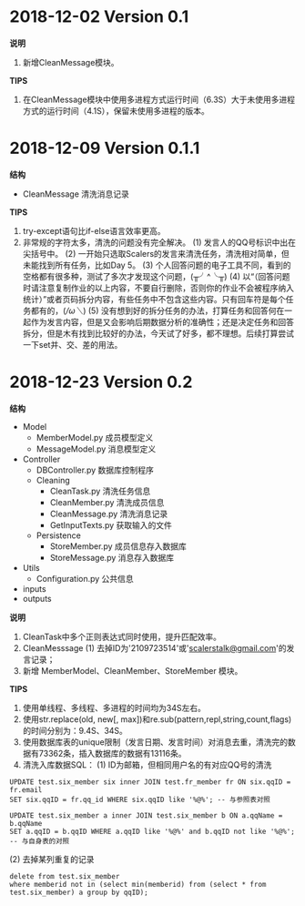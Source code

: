 # 2018-12-02    Version 0.1
**说明**
1. 新增CleanMessage模块。

**TIPS**
1. 在CleanMessage模块中使用多进程方式运行时间（6.3S）大于未使用多进程方式的运行时间（4.1S），保留未使用多进程的版本。



# 2018-12-09    Version 0.1.1
**结构**
- CleanMessage 清洗消息记录

**TIPS**
1. try-except语句比if-else语言效率更高。
2. 非常规的字符太多，清洗的问题没有完全解决。
  (1) 发言人的QQ号标识中出在尖括号中。
  (2) 一开始只选取Scalers的发言来清洗任务，清洗相对简单，但未能找到所有任务，比如Day 5。
  (3) 个人回答问题的电子工具不同，看到的空格都有很多种，测试了多次才发现这个问题，(╥╯^╰╥)
  (4) 以“（回答问题时请注意复制作业的以上内容，不要自行删除，否则你的作业不会被程序纳入统计）”或者页码拆分内容，有些任务中不包含这些内容。只有回车符是每个任务都有的，(*/ω＼*)
  (5) 没有想到好的拆分任务的办法，打算任务和回答何在一起作为发言内容，但是又会影响后期数据分析的准确性；还是决定任务和回答拆分，但是木有找到比较好的办法，今天试了好多，都不理想。后续打算尝试一下set并、交、差的用法。



# 2018-12-23    Version 0.2
**结构**
- Model 
  - MemberModel.py 成员模型定义
  - MessageModel.py 消息模型定义
- Controller
  - DBController.py 数据库控制程序 
  - Cleaning
    - CleanTask.py 清洗任务信息
    - CleanMember.py 清洗成员信息
    - CleanMessage.py 清洗消息记录
    - GetInputTexts.py 获取输入的文件
  - Persistence
    - StoreMember.py 成员信息存入数据库
    - StoreMessage.py 消息存入数据库
- Utils
  - Configuration.py 公共信息
- inputs
- outputs


**说明**
1. CleanTask中多个正则表达式同时使用，提升匹配效率。
2. CleanMesssage
  (1) 去掉ID为'2109723514'或'scalerstalk@gmail.com'的发言记录；
3. 新增 MemberModel、CleanMember、StoreMember 模块。


**TIPS**
1. 使用单线程、多线程、多进程的时间均为34S左右。
2. 使用str.replace(old, new[, max])和re.sub(pattern,repl,string,count,flags)的时间分别为：9.4S、34S。
3. 使用数据库表的unique限制（发言日期、发言时间）对消息去重，清洗完的数据有73362条，插入数据库的数据有13116条。
4. 清洗入库数据SQL：
  (1) ID为邮箱，但相同用户名的有对应QQ号的清洗
```
UPDATE test.six_member six inner JOIN test.fr_member fr ON six.qqID = fr.email
SET six.qqID = fr.qq_id WHERE six.qqID like '%@%'; -- 与参照表对照

UPDATE test.six_member a inner JOIN test.six_member b ON a.qqName = b.qqName
SET a.qqID = b.qqID WHERE a.qqID like '%@%' and b.qqID not like '%@%'; -- 与自身表的对照
```
  (2) 去掉某列重复的记录
```
delete from test.six_member 
where memberid not in (select min(memberid) from (select * from test.six_member) a group by qqID);
```

